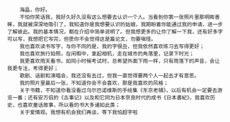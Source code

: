         海晶，你好。
        不怕你笑话我，我好久好久没有这么想要去认识一个人。当看到你第一张照片里那明眸善睐，我就被深深地吸引了，我知道你是我想要认识的姑娘，我期盼着你能通过我的申请，进一步了解彼此。我的基本情况，都在介绍中简单说明了。但我想更多的让你了解一下我，还有好多字可以写，我想把它写完，但愿你不会觉得这是篇论文，勿要嗔怪。
        我也喜欢读书写字，与你不同的是，我的字很丑，但我依然喜欢练习去写得更好；
        我也喜欢旅行拍照，在闲暇中，拿起相机，走在城市的角落里，记录下时光；
        我更喜欢雨天看书，如同小时候考试时，总希望外面下雨一样，只有雨落下的声音，会让我更专注，考得更好；
        歌剧、话剧和演唱会，我还没有去过，但我一直觉得要两个人一起去才有意思。
        我的照片里最后一张，不知道你会不会喜欢，那是我喜欢的风格；
        关于书籍，不知道你看没看过乌尔巴诺维斯的手绘集《东京老铺》，以后有机会一定要去游览一番；还有安万侣的《古事记》以及和它同为日本奈良时代的成书《日本書紀》，我喜欢历史，也喜欢童话故事，所以看的书大多诸如此类；
        关于爱情观。我想有机会我们再谈，等下我怕超字啦
        
